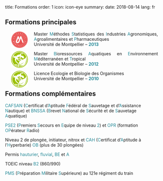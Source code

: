 title: Formations
order: 1
icon: icon-eye
summary:
date: 2018-08-14
lang: fr

## Formations principales

<p style="text-align: justify">
<a href="https://www.umontpellier.fr/" target="_blank">
<img align=left src="/pictures/logos/logo_universite_montpellier.png" width="55" height="55" hspace="20"></a>
Master <font color="#238896">M</font>éthodes <font color="#238896">S</font>tatistiques des <font color="#238896">I</font>ndustries <font color="#238896">A</font>gronomiques, <font color="#238896">A</font>groalimentaires et <font color="#238896">P</font>harmaceutiques <br> Université de Montpellier – <font color="#238896"><strong>2013</strong></font>
</p>

<p style="text-align: justify">
<a href="https://ingenieurs-ecologues.com/" target="_blank">
<img align=left src="/pictures/logos/logo_bee.png" width="55" height="55" hspace="20"></a>
Master <font color="#238896">B</font>ioressources <font color="#238896">A</font>quatiques en <font color="#238896">E</font>nvironnement <font color="#238896">M</font>éditerranéen et <font color="#238896">T</font>ropical <br> Université de Montpellier – <font color="#238896"><strong>2012</strong></font>
</p>

<p style="text-align: justify">
<a href="https://biologie-ecologie.com/" target="_blank">
<img align=left src="/pictures/logos/logo_bee.png" width="55" height="55" hspace="20"></a>
Licence Ecologie et Biologie des Organismes <br> Université de Montpellier – <font color="#238896"><strong>2010</strong></font>
</p>

## Formations complémentaires

<font color="#238896">CAFSAN</font> (<font color="#238896">C</font>ertificat d’<font color="#238896">A</font>ptitude <font color="#238896">F</font>édéral de <font color="#238896">S</font>auvetage et d’<font color="#238896">A</font>ssistance <font color="#238896">N</font>autique) et <font color="#238896">BNSSA</font> (<font color="#238896">B</font>revet <font color="#238896">N</font>ational de <font color="#238896">S</font>écurité et de <font color="#238896">S</font>auvetage <font color="#238896">A</font>quatique)

<font color="#238896">PSE2</font> (<font color="#238896">P</font>remiers <font color="#238896">S</font>ecours en <font color="#238896">E</font>quipe de niveau <font color="#238896">2</font>) et <font color="#238896">OPR</font> (formation <font color="#238896">OP</font>érateur <font color="#238896">R</font>adio)

Niveau 2 de plongée, initiateur, nitrox et <font color="#238896">CAH</font> (<font color="#238896">C</font>ertificat d’<font color="#238896">A</font>ptitude à l’<font color="#238896">H</font>yperbarie) <font color="#238896">OB</font> (plus de 30 plongées)

Permis <font color="#238896">hauturier</font>, <font color="#238896">fluvial</font>, <font color="#238896">BE</font> et <font color="#238896">A</font>

TOEIC niveau <font color="#238896">B2</font> (860/990)

<font color="#238896">PMS</font> (<font color="#238896">P</font>réparation <font color="#238896">M</font>ilitaire <font color="#238896">S</font>upérieure) au 121e régiment du train